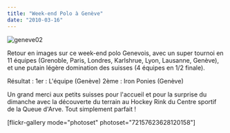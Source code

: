 ```yaml
---
title: "Week-end Polo à Genève"
date: "2010-03-16"
---
```


![](http://www.guidoline.com/wp-content/uploads/2010/03/geneve02.jpg "geneve02")

Retour en images sur ce week-end polo Genevois, avec un super tournoi en 11 équipes (Grenoble, Paris, Londres, Karlshrue, Lyon, Lausanne, Genève), et une putain légère domination des suisses (4 équipes en 1/2 finale).

Résultat : 1er : L'équipe (Genève) 2ème : Iron Ponies (Genève)

Un grand merci aux petits suisses pour l'accueil et pour la surprise du dimanche avec la découverte du terrain au Hockey Rink du Centre sportif de la Queue d'Arve. Tout simplement parfait !

\[flickr-gallery mode="photoset" photoset="72157623628120158"\]

